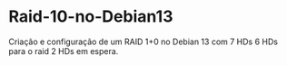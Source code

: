 # Raid-10-no-Debian13
Criação e configuração de um RAID 1+0 no Debian 13 com 7 HDs 6 HDs para o raid 2 HDs em espera.
